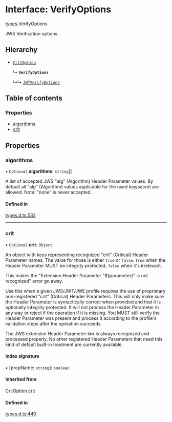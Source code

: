 # Interface: VerifyOptions

[types](../modules/types.md).VerifyOptions

JWS Verification options.

## Hierarchy

- [`CritOption`](types.CritOption.md)

  ↳ **`VerifyOptions`**

  ↳↳ [`JWTVerifyOptions`](jwt_verify.JWTVerifyOptions.md)

## Table of contents

### Properties

- [algorithms](types.VerifyOptions.md#algorithms)
- [crit](types.VerifyOptions.md#crit)

## Properties

### algorithms

• `Optional` **algorithms**: `string`[]

A list of accepted JWS "alg" (Algorithm) Header Parameter values.
By default all "alg" (Algorithm) values applicable for the used
key/secret are allowed. Note: "none" is never accepted.

#### Defined in

[types.d.ts:532](https://github.com/panva/jose/blob/v3.15.2/src/types.d.ts#L532)

___

### crit

• `Optional` **crit**: `Object`

An object with keys representing recognized "crit" (Critical) Header Parameter
names. The value for those is either `true` or `false`. `true` when the
Header Parameter MUST be integrity protected, `false` when it's irrelevant.

This makes the "Extension Header Parameter "${parameter}" is not recognized"
error go away.

Use this when a given JWS/JWT/JWE profile requires the use of proprietary
non-registered "crit" (Critical) Header Parameters. This will only make sure
the Header Parameter is syntactically correct when provided and that it is
optionally integrity protected. It will not process the Header Parameter in
any way or reject if the operation if it is missing. You MUST still
verify the Header Parameter was present and process it according to the
profile's validation steps after the operation succeeds.

The JWS extension Header Parameter `b64` is always recognized and processed
properly. No other registered Header Parameters that need this kind of
default built-in treatment are currently available.

#### Index signature

▪ [propName: `string`]: `boolean`

#### Inherited from

[CritOption](types.CritOption.md).[crit](types.CritOption.md#crit)

#### Defined in

[types.d.ts:440](https://github.com/panva/jose/blob/v3.15.2/src/types.d.ts#L440)

